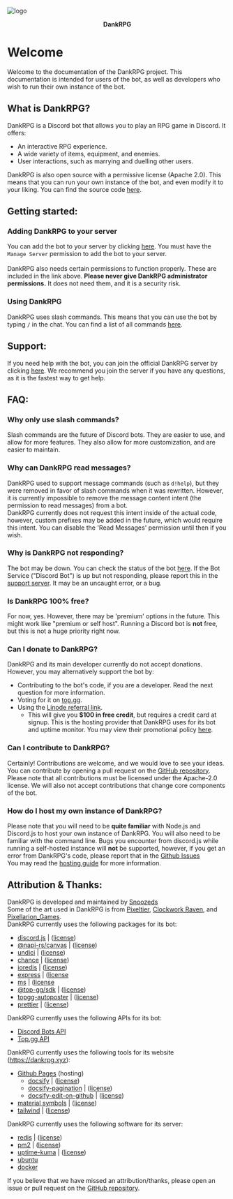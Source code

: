 <style>
h4 {
    text-align: center;
    margin-top: 0;
    margin-bottom: 0;
}
img[alt="logo"] {display: block; margin-left: auto; margin-right: auto;}
</style>

![logo](https://assets.dankrpg.xyz/Images/dankrpg.png ":size=10%")

#### DankRPG

# Welcome

Welcome to the documentation of the DankRPG project. This documentation is intended for users of the bot, as well as developers who wish to run their own instance of the bot.

## What is DankRPG?

DankRPG is a Discord bot that allows you to play an RPG game in Discord. It offers:

- An interactive RPG experience.
- A wide variety of items, equipment, and enemies.
- User interactions, such as marrying and duelling other users.

DankRPG is also open source with a permissive license (Apache 2.0). This means that you can run your own instance of the bot, and even modify it to your liking. You can find the source code [here](https://github.com/Snoozeds/DankRPG).

## Getting started:

### Adding DankRPG to your server

You can add the bot to your server by clicking [here](https://dankrpg.xyz/invite). You must have the `Manage Server` permission to add the bot to your server. \
\
DankRPG also needs certain permissions to function properly. These are included in the link above.
**Please never give DankRPG administrator permissions.** It does not need them, and it is a security risk.

### Using DankRPG

DankRPG uses slash commands. This means that you can use the bot by typing `/` in the chat. You can find a list of all commands [here](/commands).

## Support:

If you need help with the bot, you can join the official DankRPG server by clicking [here](https://discord.com/invite/Cc3xBSpWeB). We recommend you join the server if you have any questions, as it is the fastest way to get help.

## FAQ:

### Why only use slash commands?

Slash commands are the future of Discord bots. They are easier to use, and allow for more features. They also allow for more customization, and are easier to maintain.

### Why can DankRPG read messages?

DankRPG used to support message commands (such as `d!help`), but they were removed in favor of slash commands when it was rewritten. However, it is currently impossible to remove the message content intent (the permission to read messages) from a bot. 
\
DankRPG currently does not request this intent inside of the actual code, however, custom prefixes may be added in the future, which would require this intent. You can disable the 'Read Messages' permission until then if you wish.

### Why is DankRPG not responding?

The bot may be down. You can check the status of the bot [here](https://status.dankrpg.xyz). If the Bot Service ("Discord Bot") is up but not responding, please report this in the [support server](https://discord.com/invite/Cc3xBSpWeB). It may be an uncaught error, or a bug.

### Is DankRPG 100% free?

For now, yes. However, there may be 'premium' options in the future. This might work like "premium or self host". Running a Discord bot is **not** free, but this is not a huge priority right now.

### Can I donate to DankRPG?

DankRPG and its main developer currently do not accept donations. However, you may alternatively support the bot by:

- Contributing to the bot's code, if you are a developer. Read the next question for more information.
- Voting for it on [top.gg](https://top.gg/bot/855479925863481345).
- Using the [Linode referral link](https://www.linode.com/lp/refer/?r=2f0b0fc7f85a9c71619bd2f30b9e970e60b2c168).
  - This will give you **$100 in free credit**, but requires a credit card at signup. This is the hosting provider that DankRPG uses for its bot and uptime monitor. You may view their promotional policy [here](https://www.linode.com/promotional-policy/).

### Can I contribute to DankRPG?

Certainly! Contributions are welcome, and we would love to see your ideas. You can contribute by opening a pull request on the [GitHub repository](https://github.com/Snoozeds/DankRPG). Please note that all contributions must be licensed under the Apache-2.0 license. We will also not accept contributions that change core components of the bot.

### How do I host my own instance of DankRPG?

Please note that you will need to be **quite familiar** with Node.js and Discord.js to host your own instance of DankRPG. You will also need to be familiar with the command line. Bugs you encounter from discord.js while running a self-hosted instance will **not** be supported, however, if you get an error from DankRPG's code, please report that in the [Github Issues](https://github.com/Snoozeds/DankRPG/issues) \
You may read the [hosting guide](https://github.com/Snoozeds/DankRPG#forewarning) for more information.

## Attribution & Thanks:

DankRPG is developed and maintained by [Snoozeds](https://snoozeds.com) \
Some of the art used in DankRPG is from [Pixeltier](https://pixeltier.itch.io/), [Clockwork Raven](https://clockworkraven.itch.io/), and [Pixellarion_Games](https://pixellarion-games.itch.io/).
\
DankRPG currently uses the following packages for its bot:

- [discord.js](https://discord.js.org) | ([license](https://github.com/discordjs/discord.js/blob/main/LICENSE))
- [@napi-rs/canvas](https://www.npmjs.com/package/@napi-rs/canvas) | ([license](https://github.com/Brooooooklyn/canvas/blob/main/LICENSE))
- [undici](https://www.npmjs.com/package/undici) | ([license](https://github.com/nodejs/undici/blob/main/LICENSE))
- [chance](https://www.npmjs.com/package/chance) | ([license](https://github.com/chancejs/chancejs/blob/master/LICENSE))
- [ioredis](https://www.npmjs.com/package/ioredis) | ([license](https://github.com/redis/ioredis/blob/main/LICENSE))
- [express](https://www.npmjs.com/package/express) | ([license](https://github.com/expressjs/express/blob/master/LICENSE)
- [ms](https://www.npmjs.com/package/ms) | ([license](https://github.com/vercel/ms/blob/master/license.md)
- [@top-gg/sdk](https://www.npmjs.com/package/@top-gg/sdk) | ([license](https://www.apache.org/licenses/LICENSE-2.0))
- [topgg-autoposter](https://www.npmjs.com/package/topgg-autoposter) | ([license](https://opensource.org/license/isc-license-txt/))
- [prettier](https://www.npmjs.com/package/prettier) | ([license](https://github.com/prettier/prettier/blob/main/LICENSE))

DankRPG currently uses the following APIs for its bot:

- [Discord Bots API](https://discord.com/developers/docs/)
- [Top.gg API](https://docs.top.gg/)

DankRPG currently uses the following tools for its website (https://dankrpg.xyz):

- [Github Pages](https://pages.github.com/) (hosting)
  - [docsify](https://docsify.js.org/) | ([license](https://github.com/docsifyjs/docsify/blob/develop/LICENSE))
  - [docsify-pagination](https://github.com/imyelo/docsify-pagination) | ([license](https://github.com/imyelo/docsify-pagination/blob/master/license))
  - [docsify-edit-on-github](https://github.com/njleonzhang/docsify-edit-on-github) | ([license](https://github.com/njleonzhang/docsify-edit-on-github/blob/master/LICENSE))
- [material symbols](https://fonts.google.com/icons) | ([license](https://scripts.sil.org/OFL))
- [tailwind](https://tailwindcss.com/) | ([license](https://github.com/tailwindlabs/tailwindcss))

DankRPG currently uses the following software for its server:
- [redis](https://redis.io/) | ([license](https://redis.io/docs/about/license/))
- [pm2](https://pm2.keymetrics.io/) | ([license](https://github.com/Unitech/pm2/blob/master/GNU-AGPL-3.0.txt))
- [uptime-kuma](https://github.com/louislam/uptime-kuma) | ([license](https://github.com/louislam/uptime-kuma/blob/master/LICENSE))
- [ubuntu](https://ubuntu.com/download/server)
- [docker](https://www.docker.com/)

If you believe that we have missed an attribution/thanks, please open an issue or pull request on the [GitHub repository](https://github.com/Snoozeds/dankrpg-web).

